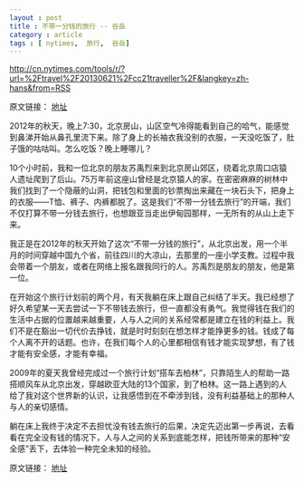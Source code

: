 ```yaml
---
layout : post
title : 不带一分钱的旅行 -- 谷岳
category : article
tags : [ nytimes,  旅行,  谷岳]
---
```


http://cn.nytimes.com/tools/r/?url=%2Ftravel%2F20130621%2Fcc21traveller%2F&langkey=zh-hans&from=RSS

原文链接： [地址]()

2012年的秋天，晚上7:30，北京房山，山区空气冷得能看到自己的哈气，能感觉到鼻涕开始从鼻孔里流下来。除了身上的长袖衣我没别的衣服，一天没吃饭了，肚子饿的咕咕叫。怎么吃饭？晚上睡哪儿？

10个小时前，我和一位北京的朋友苏禹烈来到北京房山郊区，绕着北京周口店猿人遗址爬到了后山。75万年前这座山曾经是北京猿人的家。在密密麻麻的树林中我们找到了一个隐蔽的山洞，把钱包和里面的钞票掏出来藏在一块石头下，把身上的衣服——T恤、裤子、内裤都脱了。这是我们“不带一分钱去旅行”的开端，我们不仅打算不带一分钱去旅行，也想跟亚当走出伊甸园那样，一无所有的从山上走下来。

我正是在2012年的秋天开始了这次“不带一分钱的旅行”，从北京出发，用一个半月的时间穿越中国九个省，前往四川的大凉山，去那里的一座小学支教。过程中我会带着一个朋友，或者在网络上报名跟我同行的人。苏禹烈是朋友的朋友，他是第一位。

在开始这个旅行计划前的两个月，有天我躺在床上跟自己纠结了半天。我已经想了好久希望某一天去尝试一下不带钱去旅行，但一直都没有勇气。我觉得钱在我们的生活中占据的位置越来越重要，人与人之间的关系经常都是建立在钱的利益上。我们不是在豁出一切代价去挣钱，就是时时刻刻在想怎样才能挣更多的钱。钱成了每个人离不开的话题。也许，在我们每个人的心里都相信有钱才能实现梦想，有了钱才能有安全感，才能有幸福。

2009年的夏天我曾经完成过一个旅行计划“搭车去柏林”，只靠陌生人的帮助一路搭顺风车从北京出发，穿越欧亚大陆的13个国家，到了柏林。这一路上遇到的人给了我对这个世界新的认识，让我感悟到在不牵涉到钱，没有利益基础上的那种人与人的亲切感情。

躺在床上我终于决定不去担忧没有钱去旅行的后果，决定先迈出第一步再说，去看看在完全没有钱的情况下，人与人之间的关系到底能怎样，把钱所带来的那种“安全感”丢下，去体验一种完全未知的经验。


原文链接： [地址]()